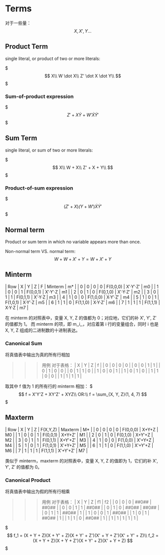 # Terms

对于一些量：$$X, X', Y...$$

## Product Term

single literal, or product of two or more literals:

$$$
X\\
W \dot X\\
Z' \dot X \dot Y\\
$$$

### Sum-of-product expression

$$$
Z' + X \dot Y + W' \dot X \dot Y'
$$$

## Sum Term

single literal, or sum of two or more literals:

$$$
X\\
W + X\\
Z' + X + Y\\
$$$

### Product-of-sum expression

$$$
(Z' + X) \dot (Y + W') \dot X \dot Y'
$$$

## Normal term

Product or sum term in which no variable appears more than once.

Non-normal term VS. normal term: $$W + W + X' + Y = W + X' + Y$$

## Minterm

| Row | X | Y | Z | F         | Minterm    | m*  |
| 0   | 0 | 0 | 0 | F(0,0,0)  | X′·Y′·Z′   | m0  |
| 1   | 0 | 0 | 1 | F(0,0,1)  | X′·Y′·Z    | m1  |
| 2   | 0 | 1 | 0 | F(0,1,0)  | X′·Y·Z′    | m2  |
| 3   | 0 | 1 | 1 | F(0,1,1)  | X′·Y·Z     | m3  |
| 4   | 1 | 0 | 0 | F(1,0,0)  | X·Y′·Z′    | m4  |
| 5   | 1 | 0 | 1 | F(1,0,1)  | X·Y′·Z     | m5  |
| 6   | 1 | 1 | 0 | F(1,1,0)  | X·Y·Z′     | m6  |
| 7   | 1 | 1 | 1 | F(1,1,1)  | X·Y·Z      | m7  |

在 minterm 的对照表中，变量 X, Y, Z 的值都为 0；对应地，它们的补 X′, Y′, Z′ 的值都为 1。
而 minterm 的项，即 m,,i,,，对应着第 i 行的变量组合，同时 i 也是 X, Y, Z 组成的二进制数的十进制表达。

### Canonical Sum

将真值表中输出为真的所有行相加

>>> 用例
对于表格：
| X  | Y  | Z  | f  |
| 0  | 0  | 0  | 0  |
| 0  | 0  | 1  | 1  |
| 0  | 1  | 0  | 0  |
| 0  | 1  | 1  | 0  |
| 1  | 0  | 0  | 1  |
| 1  | 0  | 1  | 0  |
| 1  | 1  | 0  | 0  |
| 1  | 1  | 1  | 1  |

取其中 f 值为 1 的所有行的 minterm 相加：
$$$
f = X'Y'Z + XY'Z' + XYZ\\
OR:\\
f = \sum_{X, Y, Z}(1, 4, 7)
$$$
>>>

## Maxterm

| Row | X | Y | Z | F(X,Y,Z) | Maxterm  | M* |
| 0   | 0 | 0 | 0 | F(0,0,0) | X+Y+Z    | M0 |
| 1   | 0 | 0 | 1 | F(0,0,1) | X+Y+Z′   | M1 |
| 2   | 0 | 1 | 0 | F(0,1,0) | X+Y′+Z   | M2 |
| 3   | 0 | 1 | 1 | F(0,1,1) | X+Y′+Z′  | M3 |
| 4   | 1 | 0 | 0 | F(1,0,0) | X′+Y+Z   | M4 |
| 5   | 1 | 0 | 1 | F(1,0,1) | X′+Y+Z′  | M5 |
| 6   | 1 | 1 | 0 | F(1,1,0) | X′+Y′+Z  | M6 |
| 7   | 1 | 1 | 1 | F(1,1,1) | X′+Y′+Z′ | M7 |

类似于 minterm，maxterm 的对照表中，变量 X, Y, Z 的值即为 1，它们的补 X′, Y′, Z′ 的值都为 0。

### Canonical Product

将真值表中输出为假的所有行相乘

>>> 用例
对于表格：
| X  | Y  | Z  | f1    | f2    |
| 0  | 0  | 0  | ##0## | ##0## |
| 0  | 0  | 1  | 1     | ##0## |
| 0  | 1  | 0  | ##0## | ##0## |
| 0  | 1  | 1  | ##0## | 1     |
| 1  | 0  | 0  | 1     | ##0## |
| 1  | 0  | 1  | ##0## | 1     |
| 1  | 1  | 0  | ##0## | 1     |
| 1  | 1  | 1  | 1     | 1     |

$$$
f_1 = (X + Y + Z)(X + Y' + Z)(X + Y' + Z')(X' + Y + Z')(X' + Y' + Z)\\
f_2 = (X + Y + Z)(X + Y + Z')(X + Y' + Z)(X' + Y + Z)
$$$
>>>
